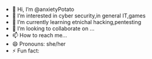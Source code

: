 - 👋 Hi, I’m @anxietyPotato
- 👀 I’m interested in cyber security,in general IT,games
- 🌱 I’m currently learning etnichal hacking,pentesting
- 💞️ I’m looking to collaborate on ...
- 📫 How to reach me...
- 😄 Pronouns: she/her
- ⚡ Fun fact: 

<!---
anxietyPotato/anxietyPotato is a ✨ special ✨ repository because its `README.md` (this file) appears on your GitHub profile.
You can click the Preview link to take a look at your changes.
--->
